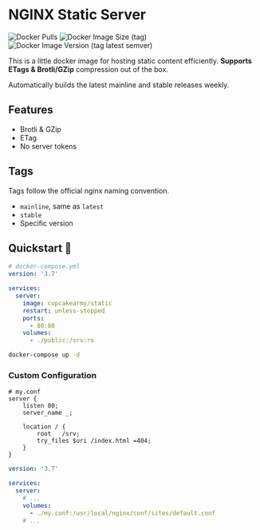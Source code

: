 # NGINX Static Server

![Docker Pulls](https://img.shields.io/docker/pulls/cupcakearmy/static?style=flat-square)
![Docker Image Size (tag)](https://img.shields.io/docker/image-size/cupcakearmy/static/latest?style=flat-square)
![Docker Image Version (tag latest semver)](https://img.shields.io/docker/v/cupcakearmy/static/latest?style=flat-square)

This is a little docker image for hosting static content efficiently.
**Supports ETags & Brotli/GZip** compression out of the box.

Automatically builds the latest mainline and stable releases weekly.

## Features

- Brotli & GZip
- ETag
- No server tokens

## Tags

Tags follow the official nginx naming convention.

- `mainline`, same as `latest`
- `stable`
- Specific version

## Quickstart 🚀

```yaml
# docker-compose.yml
version: '3.7'

services:
  server:
    image: cupcakearmy/static
    restart: unless-stopped
    ports:
      - 80:80
    volumes:
      - ./public:/srv:ro
```

```bash
docker-compose up -d
```

### Custom Configuration

```
# my.conf
server {
    listen 80;
    server_name _;

    location / {
        root   /srv;
        try_files $uri /index.html =404;
    }
}
```

```yaml
version: '3.7'

services:
  server:
    # ...
    volumes:
      - ./my.conf:/usr/local/nginx/conf/sites/default.conf
    # ...
```
